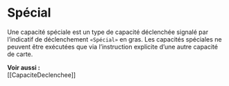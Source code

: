 # Spécial
Une capacité spéciale est un type de capacité déclenchée signalé par l’indicatif de déclenchement `«Spécial»` en gras. Les capacités spéciales ne peuvent être exécutées que via l’instruction explicite d’une autre capacité de carte.

**Voir aussi :**  
[[CapaciteDeclenchee]]